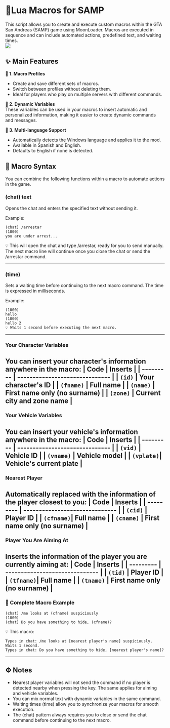 # 🚀Lua Macros for SAMP
This script allows you to create and execute custom macros within the GTA San Andreas (SAMP) game using MoonLoader.
Macros are executed in sequence and can include automated actions, predefined text, and waiting times.<br>
![](https://i.imgur.com/qzmsrcp.png)<br>
## ✨ Main Features<br>
**🔹 1. Macro Profiles**
- Create and save different sets of macros.<br>
- Switch between profiles without deleting them.<br>
- Ideal for players who play on multiple servers with different commands.

**🔹 2. Dynamic Variables**<br>
These variables can be used in your macros to insert automatic and personalized information, making it easier to create dynamic commands and messages.

**🔹 3. Multi-language Support**
- Automatically detects the Windows language and applies it to the mod.
- Available in Spanish and English.
- Defaults to English if none is detected.

## 📜 Macro Syntax
You can combine the following functions within a macro to automate actions in the game.

### (chat) text
Opens the chat and enters the specified text without sending it.

Example:
```
(chat) /arrestar
(1000)
you are under arrest...
```
💡 This will open the chat and type /arrestar, ready for you to send manually. The next macro line will continue once you close the chat or send the /arrestar command.

---
### (time)
Sets a waiting time before continuing to the next macro command.
The time is expressed in milliseconds.

Example:
```
(1000)
hello
(1000)
hello 2
💡 Waits 1 second before executing the next macro.
```
---
### Your Character Variables
You can insert your character's information anywhere in the macro:
| Code      | Inserts                        |
| --------- | ------------------------------ |
| `(id)`    | Your character's ID            |
| `(fname)` | Full name                      |
| `(name)`  | First name only (no surname)   |
| `(zone)`  | Current city and zone name     |
---
### Your Vehicle Variables
You can insert your vehicle's information anywhere in the macro:
| Code      | Inserts                        |
| --------- | ------------------------------ |
| `(vid)`   | Vehicle ID                     |
| `(vname)` | Vehicle model                  |
| `(vplate)`| Vehicle's current plate        |
---
### Nearest Player
Automatically replaced with the information of the player closest to you:
| Code      | Inserts                        |
| --------- | ------------------------------ |
| `(cid)`   | Player ID                      |
| `(cfname)`| Full name                      |
| `(cname)` | First name only (no surname)   |
---
### Player You Are Aiming At
Inserts the information of the player you are currently aiming at:
| Code      | Inserts                        |
| --------- | ------------------------------ |
| `(tid)`   | Player ID                      |
| `(tfname)`| Full name                      |
| `(tname)` | First name only (no surname)   |
---
### 📌 Complete Macro Example
```
(chat) /me looks at (cfname) suspiciously
(1000)
(chat) Do you have something to hide, (cfname)?
```
💡 This macro:
```
Types in chat: /me looks at [nearest player's name] suspiciously.
Waits 1 second.
Types in chat: Do you have something to hide, [nearest player's name]?
```
---
## ⚙️ Notes
- Nearest player variables will not send the command if no player is detected nearby when pressing the key. The same applies for aiming and vehicle variables.
- You can mix normal text with dynamic variables in the same command.
- Waiting times (time) allow you to synchronize your macros for smooth execution.
- The (chat) pattern always requires you to close or send the chat command before continuing to the next macro.
